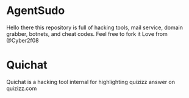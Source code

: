 # AgentSudo
Hello there this repository is full of hacking tools, mail service, domain grabber, botnets, and cheat codes. Feel free to fork it
Love from @Cyber2f08


# Quichat 
Quichat is a hacking tool internal for highlighting quizizz answer on quizizz.com
